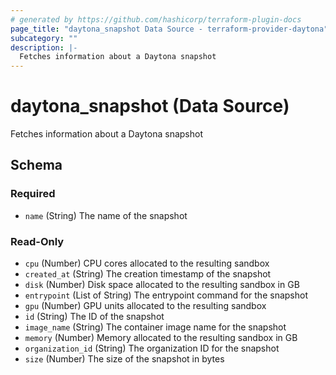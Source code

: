 ```yaml
---
# generated by https://github.com/hashicorp/terraform-plugin-docs
page_title: "daytona_snapshot Data Source - terraform-provider-daytona"
subcategory: ""
description: |-
  Fetches information about a Daytona snapshot
---
```


# daytona_snapshot (Data Source)

Fetches information about a Daytona snapshot



<!-- schema generated by tfplugindocs -->
## Schema

### Required

- `name` (String) The name of the snapshot

### Read-Only

- `cpu` (Number) CPU cores allocated to the resulting sandbox
- `created_at` (String) The creation timestamp of the snapshot
- `disk` (Number) Disk space allocated to the resulting sandbox in GB
- `entrypoint` (List of String) The entrypoint command for the snapshot
- `gpu` (Number) GPU units allocated to the resulting sandbox
- `id` (String) The ID of the snapshot
- `image_name` (String) The container image name for the snapshot
- `memory` (Number) Memory allocated to the resulting sandbox in GB
- `organization_id` (String) The organization ID for the snapshot
- `size` (Number) The size of the snapshot in bytes
